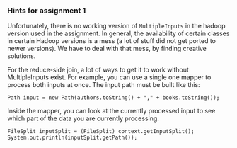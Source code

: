 ### Hints for assignment 1

Unfortunately, there is no working version of `MultipleInputs` in the hadoop version used in the assignment. In general, the availability of certain classes in certain Hadoop versions is a mess (a lot of stuff did not get ported to newer versions). We have to deal with that mess, by finding creative solutions. 

For the reduce-side join, a lot of ways to get it to work without MultipleInputs exist. For example, you can use a single one mapper to process both inputs at once. The input path must be built like this:

`Path input = new Path(authors.toString() + "," + books.toString());`

Inside the mapper, you can look at the currently processed input to see which part of the data you are currently processing:

    FileSplit inputSplit = (FileSplit) context.getInputSplit();
    System.out.println(inputSplit.getPath());
